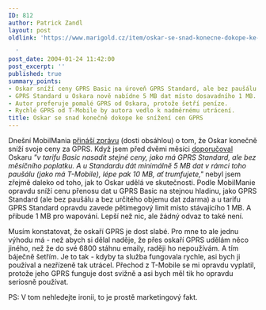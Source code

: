 ```yaml
---
ID: 812
author: Patrick Zandl
layout: post
oldlink: 'https://www.marigold.cz/item/oskar-se-snad-konecne-dokope-ke-snizeni-cen-gprs

  '
post_date: 2004-01-24 11:42:00
post_excerpt: ''
published: true
summary_points:
- Oskar sníží ceny GPRS Basic na úroveň GPRS Standard, ale bez paušálu.
- GPRS Standard u Oskara nově nabídne 5 MB dat místo dosavadního 1 MB.
- Autor preferuje pomalé GPRS od Oskara, protože šetří peníze.
- Rychlé GPRS od T-Mobile by autora vedlo k nadměrnému utrácení.
title: Oskar se snad konečně dokope ke snížení cen GPRS
---
```


<p>
Dnešní MobilMania <A href="http://www.mobilmania.cz/Operatori/Ar.asp?ARI=106393&amp;CAI=2115" target=_blank>přináší zprávu</A> (dosti obsáhlou) o tom, že Oskar konečně sníží svoje ceny za GPRS. Když jsem před dvěmi měsíci <A href="http://beta.marigold.cz/zprava.html?id=25816">doporučoval</A> Oskaru <EM>"v tarifu Basic nasadit stejné ceny, jako má GPRS Standard, ale bez měsíčního poplatku. A u Standardu dát minimálně 5 MB dat v rámci toho paušálu (jako má T-Mobile), lépe pak 10 MB, ať trumfujete,"</EM> nebyl jsem zřejmě daleko od toho, jak to Oskar udělá ve skutečnosti. Podle MobilManie opravdu sníží cenu přenosu dat u GPRS Basic na stejnou hladinu, jako GPRS Standard (ale bez paušálu a bez určitého objemu dat zdarma) a u tarifu GPRS Standard opravdu zavede pětimegový limit místo stávajícího 1 MB. A přibude 1 MB pro wapování. Lepší než nic, ale žádný odvaz to také není. </p>

<p>
Musím konstatovat, že oskaří GPRS je dost slabé. Pro mne to ale jednu výhodu má - než abych si dělal naděje, že přes oskaří GPRS udělám něco jiného, než že do své 6800 stáhnu emaily, raději ho nepoužívám. A tím báječně šetřím. Je to tak - kdyby ta služba fungovala rychle, asi bych ji používal a nezřízeně tak utrácel. Přechod z T-Mobile se mi opravdu vyplatil, protože jeho GPRS funguje dost svižně a asi bych měl tik ho opravdu seriosně používat. </p>

<p>
PS: V tom nehledejte ironii, to je prostě marketingový fakt. </p>